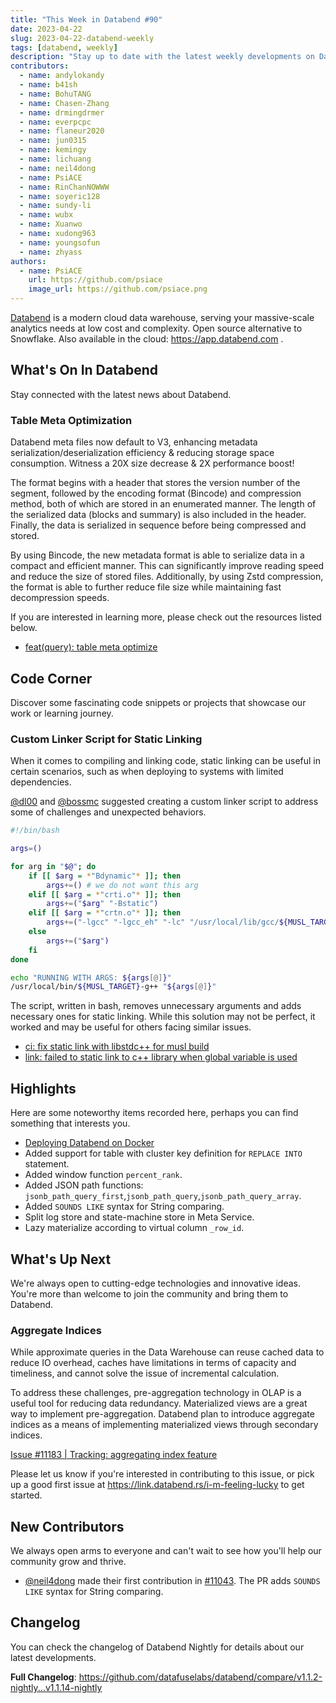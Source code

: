 ```yaml
---
title: "This Week in Databend #90"
date: 2023-04-22
slug: 2023-04-22-databend-weekly
tags: [databend, weekly]
description: "Stay up to date with the latest weekly developments on Databend!"
contributors:
  - name: andylokandy
  - name: b41sh
  - name: BohuTANG
  - name: Chasen-Zhang
  - name: drmingdrmer
  - name: everpcpc
  - name: flaneur2020
  - name: jun0315
  - name: kemingy
  - name: lichuang
  - name: neil4dong
  - name: PsiACE
  - name: RinChanNOWWW
  - name: soyeric128
  - name: sundy-li
  - name: wubx
  - name: Xuanwo
  - name: xudong963
  - name: youngsofun
  - name: zhyass
authors:
  - name: PsiACE
    url: https://github.com/psiace
    image_url: https://github.com/psiace.png
---
```


[Databend](https://github.com/datafuselabs/databend) is a modern cloud data warehouse, serving your massive-scale analytics needs at low cost and complexity. Open source alternative to Snowflake. Also available in the cloud: <https://app.databend.com> .

## What's On In Databend

Stay connected with the latest news about Databend.

### Table Meta Optimization

Databend meta files now default to V3, enhancing metadata serialization/deserialization efficiency & reducing storage space consumption. Witness a 20X size decrease & 2X performance boost!

The format begins with a header that stores the version number of the segment, followed by the encoding format (Bincode) and compression method, both of which are stored in an enumerated manner. The length of the serialized data (blocks and summary) is also included in the header. Finally, the data is serialized in sequence before being compressed and stored.

By using Bincode, the new metadata format is able to serialize data in a compact and efficient manner. This can significantly improve reading speed and reduce the size of stored files. Additionally, by using Zstd compression, the format is able to further reduce file size while maintaining fast decompression speeds.

If you are interested in learning more, please check out the resources listed below.

- [feat(query): table meta optimize](https://github.com/datafuselabs/databend/pull/11015)

## Code Corner

Discover some fascinating code snippets or projects that showcase our work or learning journey.

### Custom Linker Script for Static Linking

When it comes to compiling and linking code, static linking can be useful in certain scenarios, such as when deploying to systems with limited dependencies.

[@dl00](https://github.com/dl00) and [@bossmc](https://github.com/bossmc) suggested creating a custom linker script to address some of challenges and unexpected behaviors.

```bash
#!/bin/bash

args=()

for arg in "$@"; do
    if [[ $arg = *"Bdynamic"* ]]; then
        args+=() # we do not want this arg
    elif [[ $arg = *"crti.o"* ]]; then
        args+=("$arg" "-Bstatic")
    elif [[ $arg = *"crtn.o"* ]]; then
        args+=("-lgcc" "-lgcc_eh" "-lc" "/usr/local/lib/gcc/${MUSL_TARGET}/9.4.0/crtendS.o" "$arg")
    else
        args+=("$arg")
    fi
done

echo "RUNNING WITH ARGS: ${args[@]}"
/usr/local/bin/${MUSL_TARGET}-g++ "${args[@]}"
```

The script, written in bash, removes unnecessary arguments and adds necessary ones for static linking. While this solution may not be perfect, it worked and may be useful for others facing similar issues.

- [ci: fix static link with libstdc++ for musl build](https://github.com/datafuselabs/databend/pull/11145)
- [link: failed to static link to c++ library when global variable is used](https://github.com/rust-lang/rust/issues/36710)

## Highlights

Here are some noteworthy items recorded here, perhaps you can find something that interests you.

- [Deploying Databend on Docker](https://databend.rs/doc/deploy/deploying-local#deploying-databend-on-docker)
- Added support for table with cluster key definition for `REPLACE INTO` statement.
- Added window function `percent_rank`.
- Added JSON path functions: `jsonb_path_query_first`,`jsonb_path_query`,`jsonb_path_query_array`.
- Added `SOUNDS LIKE` syntax for String comparing.
- Split log store and state-machine store in Meta Service.
- Lazy materialize according to virtual column `_row_id`.

## What's Up Next

We're always open to cutting-edge technologies and innovative ideas. You're more than welcome to join the community and bring them to Databend.

### Aggregate Indices

While approximate queries in the Data Warehouse can reuse cached data to reduce IO overhead, caches have limitations in terms of capacity and timeliness, and cannot solve the issue of incremental calculation. 

To address these challenges, pre-aggregation technology in OLAP is a useful tool for reducing data redundancy. Materialized views are a great way to implement pre-aggregation. Databend plan to introduce aggregate indices as a means of implementing materialized views through secondary indices.

[Issue #11183 | Tracking: aggregating index feature](https://github.com/datafuselabs/databend/pull/11183)

Please let us know if you're interested in contributing to this issue, or pick up a good first issue at <https://link.databend.rs/i-m-feeling-lucky> to get started.

## New Contributors

We always open arms to everyone and can't wait to see how you'll help our community grow and thrive.

- [@neil4dong](https://github.com/neil4dong) made their first contribution in [#11043](https://github.com/datafuselabs/databend/pull/11043). The PR adds `SOUNDS LIKE` syntax for String comparing.

## Changelog

You can check the changelog of Databend Nightly for details about our latest developments.

**Full Changelog**: <https://github.com/datafuselabs/databend/compare/v1.1.2-nightly...v1.1.14-nightly>
